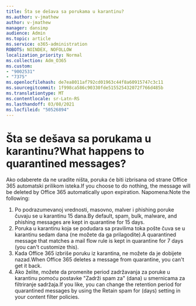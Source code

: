 ```yaml
---
title: Šta se dešava sa porukama u karantinu?
ms.author: v-jmathew
author: v-jmathew
manager: dansimp
audience: Admin
ms.topic: article
ms.service: o365-administration
ROBOTS: NOINDEX, NOFOLLOW
localization_priority: Normal
ms.collection: Adm_O365
ms.custom:
- "9002531"
- "7375"
ms.openlocfilehash: de7ea8011af792cd01963c44f8a60915747c3c11
ms.sourcegitcommit: 1f998ca586c90330fde515525432072f766d485b
ms.translationtype: MT
ms.contentlocale: sr-Latn-RS
ms.lasthandoff: 03/08/2021
ms.locfileid: "50526894"
---
```

# <a name="what-happens-to-quarantined-messages"></a><span data-ttu-id="cbf5f-102">Šta se dešava sa porukama u karantinu?</span><span class="sxs-lookup"><span data-stu-id="cbf5f-102">What happens to quarantined messages?</span></span>

<span data-ttu-id="cbf5f-103">Ako odaberete da ne uradite ništa, poruka će biti izbrisana od strane Office 365 automatski prilikom isteka.</span><span class="sxs-lookup"><span data-stu-id="cbf5f-103">If you choose to do nothing, the message will be deleted by Office 365 automatically upon expiration.</span></span> <span data-ttu-id="cbf5f-104">Napomena:</span><span class="sxs-lookup"><span data-stu-id="cbf5f-104">Note the following:</span></span>

1. <span data-ttu-id="cbf5f-105">Po podrazumevanoj vrednosti, masovno, malver i phishing poruke čuvaju se u karantinu 15 dana.</span><span class="sxs-lookup"><span data-stu-id="cbf5f-105">By default, spam, bulk, malware, and phishing messages are kept in quarantine for 15 days.</span></span>
2. <span data-ttu-id="cbf5f-106">Poruka u karantinu koja se podudara sa pravilima toka pošte čuva se u karantinu sedam dana (ne možete da ga prilagodite).</span><span class="sxs-lookup"><span data-stu-id="cbf5f-106">A quarantined message that matches a mail flow rule is kept in quarantine for 7 days (you can't customize this).</span></span>
3. <span data-ttu-id="cbf5f-107">Kada Office 365 izbriše poruku iz karantina, ne možete da je dobijete nazad.</span><span class="sxs-lookup"><span data-stu-id="cbf5f-107">When Office 365 deletes a message from quarantine, you can't get it back.</span></span>
4. <span data-ttu-id="cbf5f-108">Ako želite, možete da promenite period zadržavanja za poruke u karantinu pomoću postavke "Zadrži spam za" (dana) u smernicama za filtriranje sadržaja.</span><span class="sxs-lookup"><span data-stu-id="cbf5f-108">If you like, you can change the retention period for quarantined messages by using the Retain spam for (days) setting in your content filter policies.</span></span>
